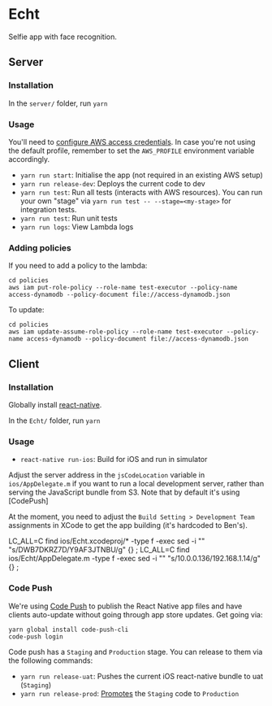 # Echt

Selfie app with face recognition.

## Server

### Installation

In the `server/` folder, run `yarn`

### Usage

You'll need to [configure AWS access credentials](https://claudiajs.com/tutorials/installing.html). In case you're not using the default profile,
remember to set the `AWS_PROFILE` environment variable accordingly.

 * `yarn run start`: Initialise the app (not required in an existing AWS setup)
 * `yarn run release-dev`: Deploys the current code to dev
 * `yarn run test`: Run all tests (interacts with AWS resources). You can run your own "stage" via `yarn run test -- --stage=<my-stage>` for integration tests.
 * `yarn run test`: Run unit tests
 * `yarn run logs`: View Lambda logs

### Adding policies

If you need to add a policy to the lambda:

    cd policies
    aws iam put-role-policy --role-name test-executor --policy-name access-dynamodb --policy-document file://access-dynamodb.json

To update:

    cd policies
    aws iam update-assume-role-policy --role-name test-executor --policy-name access-dynamodb --policy-document file://access-dynamodb.json

## Client

### Installation

Globally install [react-native](https://facebook.github.io/react-native/docs/getting-started.html).

In the `Echt/` folder, run `yarn`

### Usage

 * `react-native run-ios`: Build for iOS and run in simulator

Adjust the server address in the `jsCodeLocation` variable in `ios/AppDelegate.m`
if you want to run a local development server, rather than serving the JavaScript bundle from S3.
Note that by default it's using [CodePush]

At the moment, you need to adjust the `Build Setting > Development Team` assignments in XCode to get
the app building (it's hardcoded to Ben's).

  LC_ALL=C find ios/Echt.xcodeproj/* -type f -exec sed -i "" "s/DWB7DKRZ7D/Y9AF3JTNBU/g" {} \;
  LC_ALL=C find ios/Echt/AppDelegate.m -type f -exec sed -i "" "s/10.0.0.136/192.168.1.14/g" {} \;

### Code Push

We're using [Code Push](http://microsoft.github.io/code-push) to publish the React Native app files
and have clients auto-update without going through app store updates. Get going via:

```
yarn global install code-push-cli
code-push login
```

Code push has a `Staging` and `Production` stage. You can release to them via the following commands:

 * `yarn run release-uat`: Pushes the current iOS react-native bundle to uat (`Staging`)
 * `yarn run release-prod`: [Promotes](http://microsoft.github.io/code-push/docs/cli.html#link-7)
   the `Staging` code to `Production`
